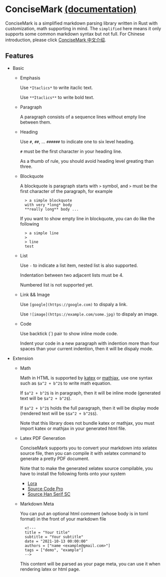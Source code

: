# ConciseMark [(documentation)](https://docs.rs/concisemark/0.3.1/concisemark/index.html)

ConciseMark is a simplified markdown parsing library written in Rust with customization, math supporting
in mind. The `simplified` here means it only supports some common markdown syntax but not full.
For Chinese introduction, please click [ConciseMark 中文介绍](https://zhqli.com/post/1670199332).

## Features

- Basic

    - Emphasis

        Use `*Itaclics*` to write itaclic text.

        Use `**Itaclics**` to write bold text.

    - Paragraph

        A paragraph consists of a sequence lines without empty line between
        them.

    - Heading

        Use `#`, `##`, ... `######` to indicate one to six level heading.

        `#` must be the first character in your heading line.

        As a thumb of rule, you should avoid heading level greating than three.

    - Blockquote

        A blockquote is paragraph starts with `>` symbol, and `>` must be the
        first character of the paragraph, for example

            > a simple blockquote
            with very *long* body
            **really long** body ...

        If you want to show empty line in blockquote, you can do like the
        following

            > a simple line
            >
            > line
            test

    - List

        Use `-` to indicate a list item, nested list is also supported.

        Indentation between two adjacent lists must be 4.

        Numbered list is not supported yet.

    - Link && Image

        Use `[google](https://google.com)` to dispaly a link.

        Use `![image](https://example.com/some.jpg)` to dispaly an image.

    - Code

        Use backtick (`) pair to show inline mode code.

        Indent your code in a new paragraph with indention more than
        four spaces than your current indention, then it will be dispaly mode.

- Extension

    - Math

        Math in HTML is supported by [katex](https://katex.org/) or
        [mathjax](https://www.mathjax.org/), use one syntax such as
        `$a^2 + b^2$` to write math equation.

        If `$a^2 + b^2$` is in paragraph, then it will be inline mode
        (generated text will be `$a^2 + b^2$`).

        If `$a^2 + b^2$` holds the full paragraph, then it will be display mode
        (rendered text will be `$$a^2 + b^2$$`).

        Note that this library does not bundle katex or mathjax,
        you must import katex or mathjax in your generated html file.

    - Latex PDF Generation

        ConciseMark supports you to convert your markdown into xelatex source file, then you can compile it
        with xelatex command to generate a pretty PDF document.

        Note that to make the generated xelatex source compilable, you have to install the following
        fonts onto your system

        - [Lora](https://fonts.google.com/specimen/Lora)
        - [Source Code Pro](https://fonts.google.com/specimen/Source+Code+Pro?category=Monospace)
        - [Source Han Serif SC](https://github.com/adobe-fonts/source-han-serif/releases)

    - Markdown Meta

        You can put an optional html comment (whose body is in toml format) in the front of your markdown file

            <!---
            title = "Your title"
            subtitle = "Your subtitle"
            date = "2021-10-13 00:00:00"
            authors = ["name <example@gmail.com>"]
            tags = ["demo", "example"]
            -->

        This content will be parsed as your page meta, you can use it when rendering latex or html page.
